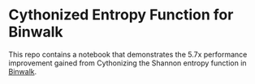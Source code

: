 # Cythonized Entropy Function for Binwalk

This repo contains a notebook that demonstrates the 5.7x performance improvement gained from Cythonizing the Shannon entropy function in [Binwalk](https://github.com/devttys0/binwalk). 
